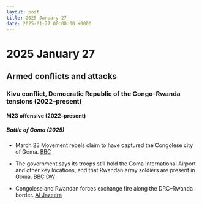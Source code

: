 ```yaml
---
layout: post
title: 2025 January 27
date: 2025-01-27 00:00:00 +0000
---
```


# 2025 January 27

## Armed conflicts and attacks

### Kivu conflict, Democratic Republic of the Congo–Rwanda tensions (2022–present)

#### M23 offensive (2022–present)

##### Battle of Goma (2025)

- March 23 Movement rebels claim to have captured the Congolese city of Goma. [BBC](https://www.bbc.com/news/articles/c0qwlkydxxko)

- The government says its troops still hold the Goma International Airport and other key locations, and that Rwandan army soldiers are present in Goma. [BBC](https://www.bbc.com/news/articles/c0qwlkydxxko) [DW](https://www.dw.com/en/dr-congo-says-rwanda-army-in-goma/a-71422564)

- Congolese and Rwandan forces exchange fire along the DRC–Rwanda border. [Al Jazeera](https://www.aljazeera.com/news/2025/1/27/declaration-of-war-m23-rebels-claim-to-have-captured-key-dr-congo-city)
